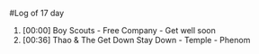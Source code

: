 #Log of 17 day

1. [00:00] Boy Scouts - Free Company - Get well soon
1. [00:36] Thao & The Get Down Stay Down - Temple - Phenom
